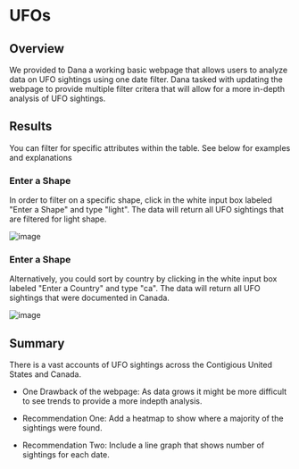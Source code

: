 # UFOs

## Overview
We provided to Dana a working basic webpage that allows users to analyze data on UFO sightings using one date filter. Dana tasked with updating the webpage to provide multiple filter critera that will allow for a more in-depth analysis of UFO sightings.

## Results
You can filter for specific attributes within the table. See below for examples and explanations

### Enter a Shape
In order to filter on a specific shape, click in the white input box labeled "Enter a Shape" and type "light". The data will return all UFO sightings that are filtered for light shape. 

![image](https://user-images.githubusercontent.com/85204128/131271394-b2344c58-2c76-4792-ac78-a4e4d2fda0a2.png)

### Enter a Shape
Alternatively, you could sort by country by clicking in the white input box labeled "Enter a Country" and type "ca". The data will return all UFO sightings that were documented in Canada. 

![image](https://user-images.githubusercontent.com/85204128/131271361-890a5960-1360-47d3-bb8b-c6e0b6289016.png)

## Summary
There is a vast accounts of UFO sightings across the Contigious United States and Canada.

* One Drawback of the webpage: As data grows it might be more difficult to see trends to provide a more indepth analysis.

* Recommendation One: Add a heatmap to show where a majority of the sightings were found.
* Recommendation Two: Include a line graph that shows number of sightings for each date.

